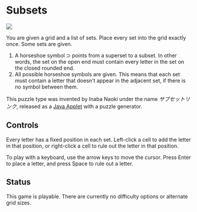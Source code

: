 # Subsets

![](https://raw.githubusercontent.com/x-sheep/puzzles-unreleased/master/docs/img/subsets.png)

You are given a grid and a list of sets. Place every set into the grid exactly once. Some sets are given.

1. A horseshoe symbol ⊃ points from a superset to a subset. In other words, the set on the open end must contain every letter in the set on the closed rounded end.
2. All possible horseshoe symbols are given. This means that each set must contain a letter that doesn't appear in the adjacent set, if there is no symbol between them.

This puzzle type was invented by Inaba Naoki under the name *サブセットリンク*, released as a [Java Applet](http://inabapuzzle.com/honkaku/subset.html) with a puzzle generator.

## Controls

Every letter has a fixed position in each set. Left-click a cell to add the letter in that position, or right-click a cell to rule out the letter in that position.

To play with a keyboard, use the arrow keys to move the cursor. Press Enter to place a letter, and press Space to rule out a letter.

## Status

This game is playable. There are currently no difficulty options or alternate grid sizes.
